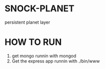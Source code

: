 # SNOCK-PLANET
persistent planet layer

# HOW TO RUN
1. get mongo runnin with mongod
2. Get the express app runnin with ./bin/www
